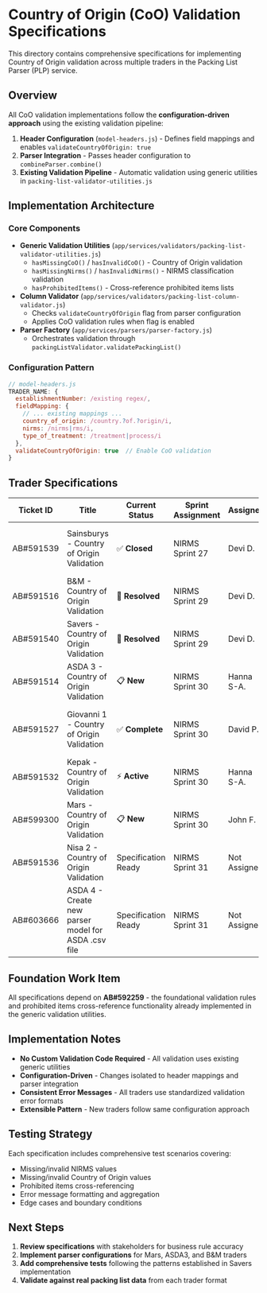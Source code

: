 # Country of Origin (CoO) Validation Specifications

This directory contains comprehensive specifications for implementing Country of Origin validation across multiple traders in the Packing List Parser (PLP) service.

## Overview

All CoO validation implementations follow the **configuration-driven approach** using the existing validation pipeline:

1. **Header Configuration** (`model-headers.js`) - Defines field mappings and enables `validateCountryOfOrigin: true`
2. **Parser Integration** - Passes header configuration to `combineParser.combine()`
3. **Existing Validation Pipeline** - Automatic validation using generic utilities in `packing-list-validator-utilities.js`

## Implementation Architecture

### Core Components

- **Generic Validation Utilities** (`app/services/validators/packing-list-validator-utilities.js`)
  - `hasMissingCoO()` / `hasInvalidCoO()` - Country of Origin validation
  - `hasMissingNirms()` / `hasInvalidNirms()` - NIRMS classification validation
  - `hasProhibitedItems()` - Cross-reference prohibited items lists
- **Column Validator** (`app/services/validators/packing-list-column-validator.js`)
  - Checks `validateCountryOfOrigin` flag from parser configuration
  - Applies CoO validation rules when flag is enabled
- **Parser Factory** (`app/services/parsers/parser-factory.js`)
  - Orchestrates validation through `packingListValidator.validatePackingList()`

### Configuration Pattern

```javascript
// model-headers.js
TRADER_NAME: {
  establishmentNumber: /existing regex/,
  fieldMapping: {
    // ... existing mappings ...
    country_of_origin: /country.?of.?origin/i,
    nirms: /nirms|rms/i,
    type_of_treatment: /treatment|process/i
  },
  validateCountryOfOrigin: true  // Enable CoO validation
}
```

## Trader Specifications

| Ticket ID | Title                                               | Current Status      | Sprint Assignment | Assignee     | Specification File                                                                       |
| --------- | --------------------------------------------------- | ------------------- | ----------------- | ------------ | ---------------------------------------------------------------------------------------- |
| AB#591539 | Sainsburys - Country of Origin Validation           | ✅ **Closed**       | NIRMS Sprint 27   | Devi D.      | [AB591539-sainsburys-coo-validation-spec.md](AB591539-sainsburys-coo-validation-spec.md) |
| AB#591516 | B&M - Country of Origin Validation                  | 🔄 **Resolved**     | NIRMS Sprint 29   | Devi D.      | [AB591516-bandm-coo-validation-spec.md](AB591516-bandm-coo-validation-spec.md)           |
| AB#591540 | Savers - Country of Origin Validation               | 🔄 **Resolved**     | NIRMS Sprint 29   | Devi D.      | [AB591540-savers-coo-validation-spec.md](AB591540-savers-coo-validation-spec.md)         |
| AB#591514 | ASDA 3 - Country of Origin Validation               | 📋 **New**          | NIRMS Sprint 30   | Hanna S-A.   | [AB591514-asda3-coo-validation-spec.md](AB591514-asda3-coo-validation-spec.md)           |
| AB#591527 | Giovanni 1 - Country of Origin Validation           | ✅ **Complete**     | NIRMS Sprint 30   | David P.     | [AB591527-giovanni1-coo-validation-spec.md](AB591527-giovanni1-coo-validation-spec.md)   |
| AB#591532 | Kepak - Country of Origin Validation                | ⚡ **Active**       | NIRMS Sprint 30   | Hanna S-A.   | [AB591532-kepak-coo-validation-spec.md](AB591532-kepak-coo-validation-spec.md)           |
| AB#599300 | Mars - Country of Origin Validation                 | 📋 **New**          | NIRMS Sprint 30   | John F.      | [AB599300-mars-coo-validation-spec.md](AB599300-mars-coo-validation-spec.md)             |
| AB#591536 | Nisa 2 - Country of Origin Validation               | Specification Ready | NIRMS Sprint 31   | Not Assigned | [AB591536-nisa2-coo-validation-spec.md](AB591536-nisa2-coo-validation-spec.md)           |
| AB#603666 | ASDA 4 - Create new parser model for ASDA .csv file | Specification Ready | NIRMS Sprint 31   | Not Assigned | [AB603666-asda4-coo-validation-spec.md](AB603666-asda4-coo-validation-spec.md)           |

## Foundation Work Item

All specifications depend on **AB#592259** - the foundational validation rules and prohibited items cross-reference functionality already implemented in the generic validation utilities.

## Implementation Notes

- **No Custom Validation Code Required** - All validation uses existing generic utilities
- **Configuration-Driven** - Changes isolated to header mappings and parser integration
- **Consistent Error Messages** - All traders use standardized validation error formats
- **Extensible Pattern** - New traders follow same configuration approach

## Testing Strategy

Each specification includes comprehensive test scenarios covering:

- Missing/invalid NIRMS values
- Missing/invalid Country of Origin values
- Prohibited items cross-referencing
- Error message formatting and aggregation
- Edge cases and boundary conditions

## Next Steps

1. **Review specifications** with stakeholders for business rule accuracy
2. **Implement parser configurations** for Mars, ASDA3, and B&M traders
3. **Add comprehensive tests** following the patterns established in Savers implementation
4. **Validate against real packing list data** from each trader format

